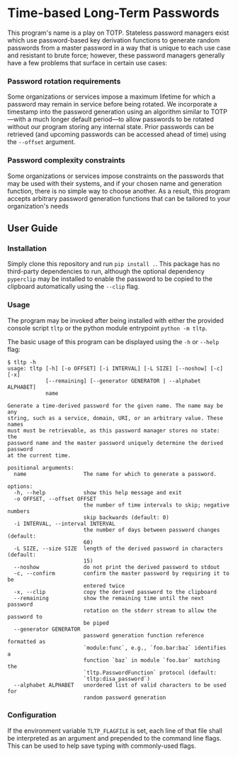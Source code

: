 # Time-based Long-Term Passwords

This program's name is a play on TOTP. Stateless password managers exist which
use password-based key derivation functions to generate random passwords from a
master password in a way that is unique to each use case and resistant to brute
force; however, these password managers generally have a few problems that
surface in certain use cases:

### Password rotation requirements

Some organizations or services impose a maximum lifetime for which a password
may remain in service before being rotated. We incorporate a timestamp into the
password generation using an algorithm similar to TOTP—with a much longer
default period—to allow passwords to be rotated without our program storing any
internal state. Prior passwords can be retrieved (and upcoming passwords can be
accessed ahead of time) using the `--offset` argument.

### Password complexity constraints

Some organizations or services impose constraints on the passwords that may be
used with their systems, and if your chosen name and generation function, there
is no simple way to choose another. As a result, this program accepts arbitrary
password generation functions that can be tailored to your organization's needs

## User Guide

### Installation

Simply clone this repository and run `pip install .`. This package has no
third-party dependencies to run, although the optional dependency `pyperclip`
may be installed to enable the password to be copied to the clipboard
automatically using the `--clip` flag.

### Usage

The program may be invoked after being installed with either the provided
console script `tltp` or the python module entrypoint `python -m tltp`.

The basic usage of this program can be displayed using the `-h` or `--help`
flag:

```
$ tltp -h
usage: tltp [-h] [-o OFFSET] [-i INTERVAL] [-L SIZE] [--noshow] [-c] [-x]
            [--remaining] [--generator GENERATOR | --alphabet ALPHABET]
            name

Generate a time-derived password for the given name. The name may be any
string, such as a service, domain, URI, or an arbitrary value. These names
must must be retrievable, as this password manager stores no state: the
password name and the master password uniquely determine the derived password
at the current time.

positional arguments:
  name                  The name for which to generate a password.

options:
  -h, --help            show this help message and exit
  -o OFFSET, --offset OFFSET
                        the number of time intervals to skip; negative numbers
                        skip backwards (default: 0)
  -i INTERVAL, --interval INTERVAL
                        the number of days between password changes (default:
                        60)
  -L SIZE, --size SIZE  length of the derived password in characters (default:
                        15)
  --noshow              do not print the derived password to stdout
  -c, --confirm         confirm the master password by requiring it to be
                        entered twice
  -x, --clip            copy the derived password to the clipboard
  --remaining           show the remaining time until the next password
                        rotation on the stderr stream to allow the password to
                        be piped
  --generator GENERATOR
                        password generation function reference formatted as
                        `module:func`, e.g., `foo.bar:baz` identifies a
                        function `baz` in module `foo.bar` matching the
                        `tltp.PasswordFunction` protocol (default:
                        `tltp:disa_password`)
  --alphabet ALPHABET   unordered list of valid characters to be used for
                        random password generation
```

### Configuration

If the environment variable `TLTP_FLAGFILE` is set, each line of that file shall
be interpreted as an argument and prepended to the command line flags. This can
be used to help save typing with commonly-used flags.
